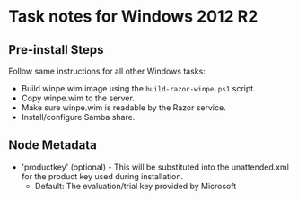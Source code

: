 # Task notes for Windows 2012 R2

## Pre-install Steps

Follow same instructions for all other Windows tasks:

- Build winpe.wim image using the `build-razor-winpe.ps1` script.
- Copy winpe.wim to the server.
- Make sure winpe.wim is readable by the Razor service.
- Install/configure Samba share.

## Node Metadata

- 'productkey' (optional) - This will be substituted into the unattended.xml
  for the product key used during installation.
  - Default: The evaluation/trial key provided by Microsoft